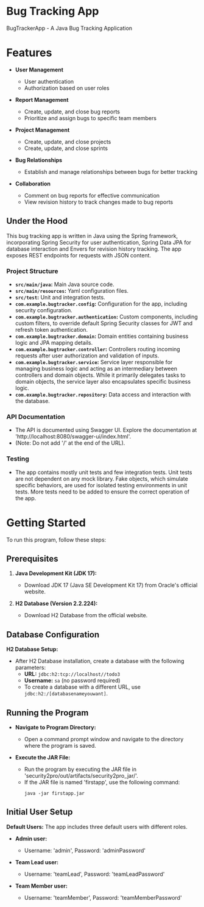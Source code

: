 # Bug Tracking App
BugTrackerApp - A Java Bug Tracking Application

# Features
- **User Management**
  - User authentication
  - Authorization based on user roles
    
- **Report Management**
  - Create, update, and close bug reports
  - Prioritize and assign bugs to specific team members
    
- **Project Management**
  - Create, update, and close projects
  - Create, update, and close sprints

- **Bug Relationships**
  - Establish and manage relationships between bugs for better tracking

- **Collaboration**
  - Comment on bug reports for effective communication
  - View revision history to track changes made to bug reports

## Under the Hood
This bug tracking app is written in Java using the Spring framework, incorporating Spring Security for user authentication, Spring Data JPA for database interaction and Envers for revision history tracking. The app exposes REST endpoints for requests with JSON content.

### Project Structure
- **`src/main/java`:** Main Java source code.
- **`src/main/resources`:** Yaml configuration files.
- **`src/test`:** Unit and integration tests.
- **`com.example.bugtracker.config`:** Configuration for the app, including security configuration.
- **`com.example.bugtracker.authentication`:** Custom components, including custom filters, to override default Spring Security classes for JWT and refresh token authentication.
- **`com.example.bugtracker.domain`:** Domain entities containing business logic and JPA mapping details.
- **`com.example.bugtracker.controller`:** Controllers routing incoming requests after user authorization and validation of inputs. 
- **`com.example.bugtracker.service`:** Service layer responsible for managing business logic and acting as an intermediary between controllers and domain objects. While it primarily delegates tasks to domain objects, the service layer also encapsulates specific business logic.
- **`com.example.bugtracker.repository`:** Data access and interaction with the database.

### API Documentation
- The API is documented using Swagger UI. Explore the documentation at 'http://localhost:8080/swagger-ui/index.html'.
- (Note: Do not add '/' at the end of the URL).

### Testing
- The app contains mostly unit tests and few integration tests. Unit tests are not dependent on any mock library.
  Fake objects, which simulate specific behaviors, are used for isolated testing environments in unit tests.
  More tests need to be added to ensure the correct operation of the app.
  
# Getting Started

To run this program, follow these steps:

## Prerequisites
1. **Java Development Kit (JDK 17):**
   - Download JDK 17 (Java SE Development Kit 17) from Oracle's official website.

2. **H2 Database (Version 2.2.224):**
   - Download H2 Database from the official website.

## Database Configuration
**H2 Database Setup:**
- After H2 Database installation, create a database with the following parameters:
  - **URL:** `jdbc:h2:tcp://localhost//todo3`
  - **Username:** `sa` (no password required)
  - To create a database with a different URL, use `jdbc:h2:/[databasenameyouwant]`.

## Running the Program
- **Navigate to Program Directory:**
  - Open a command prompt window and navigate to the directory where the program is saved.

- **Execute the JAR File:**
  - Run the program by executing the JAR file in 'security2pro/out/artifacts/security2pro_jar/'.
  - If the JAR file is named 'firstapp', use the following command:
    ```
    java -jar firstapp.jar
    ```

## Initial User Setup
 **Default Users:** 
 The app includes three default users with different roles.

- **Admin user:**
  - Username: 'admin', Password: 'adminPassword'

- **Team Lead user:**
  - Username: 'teamLead', Password: 'teamLeadPassword'

- **Team Member user:**
  - Username: 'teamMember', Password: 'teamMemberPassword'

